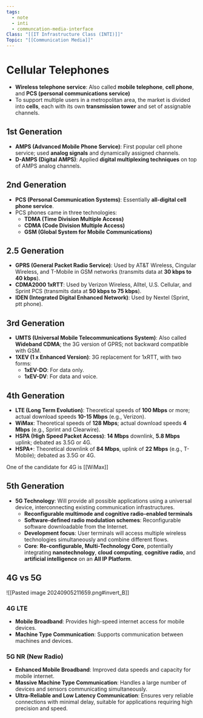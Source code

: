 ```yaml
---
tags:
  - note
  - inti
  - communcation-media-interface
Class: "[[IT Infrastructure Class (INTI)]]"
Topic: "[[Communication Media]]"
---
```


# Cellular Telephones

- **Wireless telephone service**: Also called **mobile telephone**, **cell phone**, and **PCS (personal communications service)**
- To support multiple users in a metropolitan area, the market is divided into **cells**, each with its own **transmission tower** and set of assignable channels.

## 1st Generation
- **AMPS (Advanced Mobile Phone Service)**: First popular cell phone service; used **analog signals** and dynamically assigned channels.
- **D-AMPS (Digital AMPS)**: Applied **digital multiplexing techniques** on top of AMPS analog channels.

## 2nd Generation
- **PCS (Personal Communication Systems)**: Essentially **all-digital cell phone service**.
- PCS phones came in three technologies:
  - **TDMA (Time Division Multiple Access)**
  - **CDMA (Code Division Multiple Access)**
  - **GSM (Global System for Mobile Communications)**

## 2.5 Generation
- **GPRS (General Packet Radio Service)**: Used by AT&T Wireless, Cingular Wireless, and T-Mobile in GSM networks (transmits data at **30 kbps to 40 kbps**).
- **CDMA2000 1xRTT**: Used by Verizon Wireless, Alltel, U.S. Cellular, and Sprint PCS (transmits data at **50 kbps to 75 kbps**).
- **IDEN (Integrated Digital Enhanced Network)**: Used by Nextel (Sprint, ptt phone).

## 3rd Generation
- **UMTS (Universal Mobile Telecommunications System)**: Also called **Wideband CDMA**; the 3G version of GPRS; not backward compatible with GSM.
- **1XEV (1 x Enhanced Version)**: 3G replacement for 1xRTT, with two forms:
  - **1xEV-DO**: For data only.
  - **1xEV-DV**: For data and voice.

## 4th Generation
- **LTE (Long Term Evolution)**: Theoretical speeds of **100 Mbps** or more; actual download speeds **10-15 Mbps** (e.g., Verizon).
- **WiMax**: Theoretical speeds of **128 Mbps**; actual download speeds **4 Mbps** (e.g., Sprint and Clearwire).
- **HSPA (High Speed Packet Access)**: **14 Mbps** downlink, **5.8 Mbps** uplink; debated as 3.5G or 4G.
- **HSPA+**: Theoretical downlink of **84 Mbps**, uplink of **22 Mbps** (e.g., T-Mobile); debated as 3.5G or 4G.

One of the candidate for 4G is [[WiMax]]

## 5th Generation
- **5G Technology**: Will provide all possible applications using a universal device, interconnecting existing communication infrastructures.
  - **Reconfigurable multimode and cognitive radio-enabled terminals**
  - **Software-defined radio modulation schemes**: Reconfigurable software downloadable from the Internet.
  - **Development focus**: User terminals will access multiple wireless technologies simultaneously and combine different flows.
  - **Core**: **Re-configurable, Multi-Technology Core**, potentially integrating **nanotechnology**, **cloud computing**, **cognitive radio**, and **artificial intelligence** on an **All IP Platform**.

## 4G vs 5G
![[Pasted image 20240905211659.png#invert_B]]

### **4G LTE**
- **Mobile Broadband**: Provides high-speed internet access for mobile devices.
- **Machine Type Communication**: Supports communication between machines and devices.

### **5G NR (New Radio)**
- **Enhanced Mobile Broadband**: Improved data speeds and capacity for mobile internet.
- **Massive Machine Type Communication**: Handles a large number of devices and sensors communicating simultaneously.
- **Ultra-Reliable and Low Latency Communication**: Ensures very reliable connections with minimal delay, suitable for applications requiring high precision and speed.

